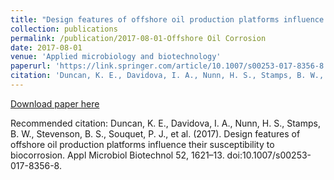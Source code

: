 ```yaml
---
title: "Design features of offshore oil production platforms influence their susceptibility to biocorrosion"
collection: publications
permalink: /publication/2017-08-01-Offshore Oil Corrosion
date: 2017-08-01
venue: 'Applied microbiology and biotechnology'
paperurl: 'https://link.springer.com/article/10.1007/s00253-017-8356-8'
citation: 'Duncan, K. E., Davidova, I. A., Nunn, H. S., Stamps, B. W., Stevenson, B. S., Souquet, P. J., et al. (2017). Design features of offshore oil production platforms influence their susceptibility to biocorrosion. Appl Microbiol Biotechnol 52, 1621–13. doi:10.1007/s00253-017-8356-8.'
---
```


<a href='https://link.springer.com/article/10.1007/s00253-017-8356-8'>Download paper here</a>

Recommended citation: Duncan, K. E., Davidova, I. A., Nunn, H. S., Stamps, B. W., Stevenson, B. S., Souquet, P. J., et al. (2017). Design features of offshore oil production platforms influence their susceptibility to biocorrosion. Appl Microbiol Biotechnol 52, 1621–13. doi:10.1007/s00253-017-8356-8.